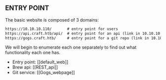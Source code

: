 ## ENTRY POINT

The basic website is composed of 3 domains:

```txt
https://10.10.10.110/       # entry point for users
https://api.craft.htb/api/  # entry point for an api (link in 10.10.10.110)
https://gogs.craft.htb/     # entry point for a git repo (link in 10.10...)
```

We will begin to enumerate each one separately to find out what functionality each one has.

- Entry point: [[default_web]]
- Brew api: [[REST_api]]
- Git service: [[Gogs_webpage]]